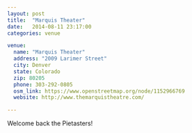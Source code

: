 ```yaml
---
layout: post
title:  "Marquis Theater"
date:   2014-08-11 23:17:00
categories: venue

venue:
  name: "Marquis Theater"
  address: "2009 Larimer Street"
  city: Denver
  state: Colorado
  zip: 80205
  phone: 303-292-0805
  osm_link: https://www.openstreetmap.org/node/1152966769
  website: http://www.themarquistheatre.com/

---
```


Welcome back the Pietasters!
